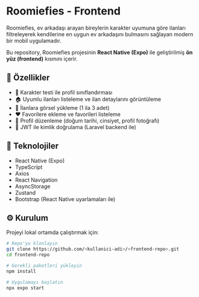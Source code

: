 # Roomiefies - Frontend

Roomiefies, ev arkadaşı arayan bireylerin karakter uyumuna göre ilanları filtreleyerek kendilerine en uygun ev arkadaşını bulmasını sağlayan modern bir mobil uygulamadır.

Bu repository, Roomiefies projesinin **React Native (Expo)** ile geliştirilmiş **ön yüz (frontend)** kısmını içerir.

## 🚀 Özellikler

- 🧠 Karakter testi ile profil sınıflandırması
- 🏠 Uyumlu ilanları listeleme ve ilan detaylarını görüntüleme
- 📸 İlanlara görsel yükleme (1 ila 3 adet)
- ❤️ Favorilere ekleme ve favorileri listeleme
- 👤 Profil düzenleme (doğum tarihi, cinsiyet, profil fotoğrafı)
- 🔐 JWT ile kimlik doğrulama (Laravel backend ile)

## 📱 Teknolojiler

- React Native (Expo)
- TypeScript
- Axios
- React Navigation
- AsyncStorage
- Zustand <!-- veya redux, hangisi kullanıldıysa değiştir -->
- Bootstrap (React Native uyarlamaları ile)

## ⚙️ Kurulum

Projeyi lokal ortamda çalıştırmak için:

```bash
# Repo'yu klonlayın
git clone https://github.com/<kullanici-adi>/<frontend-repo>.git
cd frontend-repo

# Gerekli paketleri yükleyin
npm install

# Uygulamayı başlatın
npx expo start
